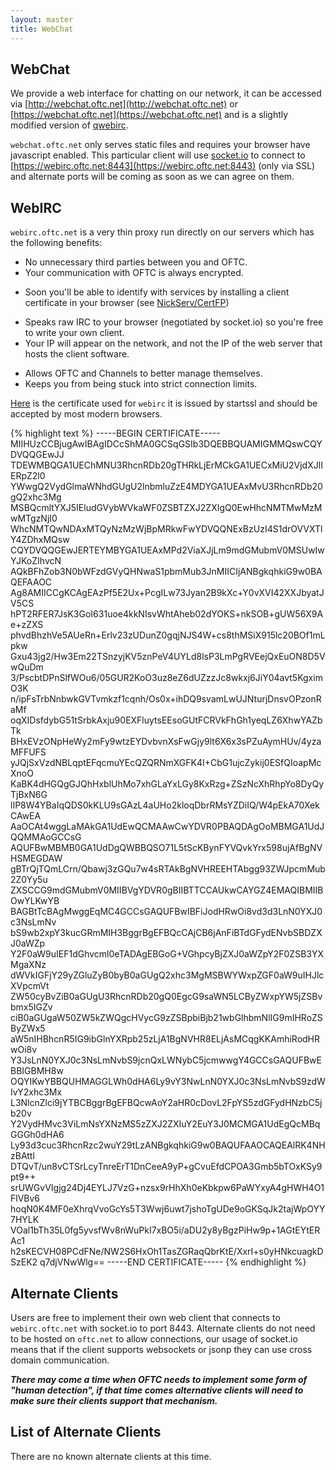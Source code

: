 ```yaml
---
layout: master
title: WebChat
---
```

## WebChat ##

We provide a web interface for chatting on our network, it can be accessed via
[http://webchat.oftc.net](http://webchat.oftc.net) or
[https://webchat.oftc.net](https://webchat.oftc.net) and is a slightly modified
version of [qwebirc](http://qwebirc.org).

`webchat.oftc.net` only serves static files and requires your browser have
javascript enabled. This particular client will use
[socket.io](http://socket.io) to connect to
[https://webirc.oftc.net:8443](https://webirc.oftc.net:8443) (only
via SSL) and alternate ports will be coming as soon as we can agree on them.

## WebIRC ##

`webirc.oftc.net` is a very thin proxy run directly on our servers which has the
following benefits:

 * No unnecessary third parties between you and OFTC.
 * Your communication with OFTC is always encrypted.
  - Soon you'll be able to identify with services by installing a client
certificate in your browser (see [NickServ/CertFP](/NickServ/CertFP))
 * Speaks raw IRC to your browser (negotiated by socket.io) so you're free to
write your own client.
 * Your IP will appear on the network, and not the IP of the web server that
hosts the client software.
  - Allows OFTC and Channels to better manage themselves.
  - Keeps you from being stuck into strict connection limits.

[Here](/webirc.pem) is the certificate used for `webirc` it is issued by startssl
and should be accepted by most modern browsers.

{% highlight text %}
-----BEGIN CERTIFICATE-----
MIIHUzCCBjugAwIBAgIDCcShMA0GCSqGSIb3DQEBBQUAMIGMMQswCQYDVQQGEwJJ
TDEWMBQGA1UEChMNU3RhcnRDb20gTHRkLjErMCkGA1UECxMiU2VjdXJlIERpZ2l0
YWwgQ2VydGlmaWNhdGUgU2lnbmluZzE4MDYGA1UEAxMvU3RhcnRDb20gQ2xhc3Mg
MSBQcmltYXJ5IEludGVybWVkaWF0ZSBTZXJ2ZXIgQ0EwHhcNMTMwMzMwMTgzNjI0
WhcNMTQwNDAxMTQyNzMzWjBpMRkwFwYDVQQNExBzUzI4S1drOVVXTlY4ZDhxMQsw
CQYDVQQGEwJERTEYMBYGA1UEAxMPd2ViaXJjLm9mdGMubmV0MSUwIwYJKoZIhvcN
AQkBFhZob3N0bWFzdGVyQHNwaS1pbmMub3JnMIICIjANBgkqhkiG9w0BAQEFAAOC
Ag8AMIICCgKCAgEAzPf5E2Ux+PcgILw73Jyan2B9kXc+Y0vXVI42XXJbyatJV5CS
hPT2RFER7JsK3GoI631uoe4kkNIsvWhtAheb02dYOKS+nkSOB+gUW56X9Ae+zZXS
phvdBhzhVe5AUeRn+Erlv23zUDunZ0gqjNJS4W+cs8thMSiX915lc20BOf1mLpkw
Gxu43jg2/Hw3Em22TSnzyjKV5znPeV4UYLd8lsP3LmPgRVEejQxEuON8D5VwQuDm
3/PscbtDPnSlfWOu6/05GUR2KoO3uz8eZ6dUZzzJc8wkxj6JiY04avt5KgximO3K
n/ipFsTrbNnbwkGVTvmkzf1cqnh/Os0x+ihDQ9svamLwUJNturjDnsvOPzonRaMf
oqXIDsfdybG51tSrbkAxju90EXFluytsEEsoGUtFCRVkFhGh1yeqLZ6XhwYAZbTk
BHxEVzONpHeWy2mFy9wtzEYDvbvnXsFwGjy9lt6X6x3sPZuAymHUv/4yzaMFFUFS
yJQjSxVzdNBLqptEFqcmuYEcQZQRNmXGFK4I+CbG1ujcZykij0ESfQIoapMcXnoO
KaBK4dHGQgGJQhHxblUhMo7xhGLaYxLGy8KxRzg+ZSzNcXhRhpYo8DyQyTjBxN6G
lIP8W4YBaIqQDS0kKLU9sGAzL4aUHo2kloqDbrRMsYZDiIQ/W4pEkA70XekCAwEA
AaOCAt4wggLaMAkGA1UdEwQCMAAwCwYDVR0PBAQDAgOoMBMGA1UdJQQMMAoGCCsG
AQUFBwMBMB0GA1UdDgQWBBQSO71L5tScKBynFYVQvkYrx598ujAfBgNVHSMEGDAW
gBTrQjTQmLCrn/Qbawj3zGQu7w4sRTAkBgNVHREEHTAbgg93ZWJpcmMub2Z0Yy5u
ZXSCCG9mdGMubmV0MIIBVgYDVR0gBIIBTTCCAUkwCAYGZ4EMAQIBMIIBOwYLKwYB
BAGBtTcBAgMwggEqMC4GCCsGAQUFBwIBFiJodHRwOi8vd3d3LnN0YXJ0c3NsLmNv
bS9wb2xpY3kucGRmMIH3BggrBgEFBQcCAjCB6jAnFiBTdGFydENvbSBDZXJ0aWZp
Y2F0aW9uIEF1dGhvcml0eTADAgEBGoG+VGhpcyBjZXJ0aWZpY2F0ZSB3YXMgaXNz
dWVkIGFjY29yZGluZyB0byB0aGUgQ2xhc3MgMSBWYWxpZGF0aW9uIHJlcXVpcmVt
ZW50cyBvZiB0aGUgU3RhcnRDb20gQ0EgcG9saWN5LCByZWxpYW5jZSBvbmx5IGZv
ciB0aGUgaW50ZW5kZWQgcHVycG9zZSBpbiBjb21wbGlhbmNlIG9mIHRoZSByZWx5
aW5nIHBhcnR5IG9ibGlnYXRpb25zLjA1BgNVHR8ELjAsMCqgKKAmhiRodHRwOi8v
Y3JsLnN0YXJ0c3NsLmNvbS9jcnQxLWNybC5jcmwwgY4GCCsGAQUFBwEBBIGBMH8w
OQYIKwYBBQUHMAGGLWh0dHA6Ly9vY3NwLnN0YXJ0c3NsLmNvbS9zdWIvY2xhc3Mx
L3NlcnZlci9jYTBCBggrBgEFBQcwAoY2aHR0cDovL2FpYS5zdGFydHNzbC5jb20v
Y2VydHMvc3ViLmNsYXNzMS5zZXJ2ZXIuY2EuY3J0MCMGA1UdEgQcMBqGGGh0dHA6
Ly93d3cuc3RhcnRzc2wuY29tLzANBgkqhkiG9w0BAQUFAAOCAQEAlRK4NHzBAttl
DTQvT/un8vCTSrLcyTnreErT1DnCeeA9yP+gCvuEfdCPOA3Gmb5bTOxKSy9pt9++
srUWGvVIgjg24Dj4EYLJ7VzG+nzsx9rHhXh0eKbkpw6PaWYxyA4gHWH4O1FlVBv6
hoqN0K4MF0eXhrqVvoGcYs5T3Wwj6uwt7jshoTgUDe9oGKSqJk2tajWpOYY7HYLK
VOal1bTh35L0fg5yvsfWv8nWuPkI7xBO5i/aDU2y8yBgzPiHw9p+1AGtEYtERAc1
h2sKECVH08PCdFNe/NW2S6HxOh1TasZGRaqQbrKtE/XxrI+s0yHNkcuagkDSzEK2
q7djVNwWlg==
-----END CERTIFICATE-----
{% endhighlight %}

## Alternate Clients ##

Users are free to implement their own web client that connects to
`webirc.oftc.net` with socket.io to port 8443. Alternate clients do not need to
be hosted on `oftc.net` to allow connections, our usage of socket.io means that
if the client supports websockets or jsonp they can use cross domain
communication.

***There may come a time when OFTC needs to implement some form of "human
detection", if that time comes alternative clients will need to make sure their
clients support that mechanism.***

## List of Alternate Clients ##

There are no known alternate clients at this time.

